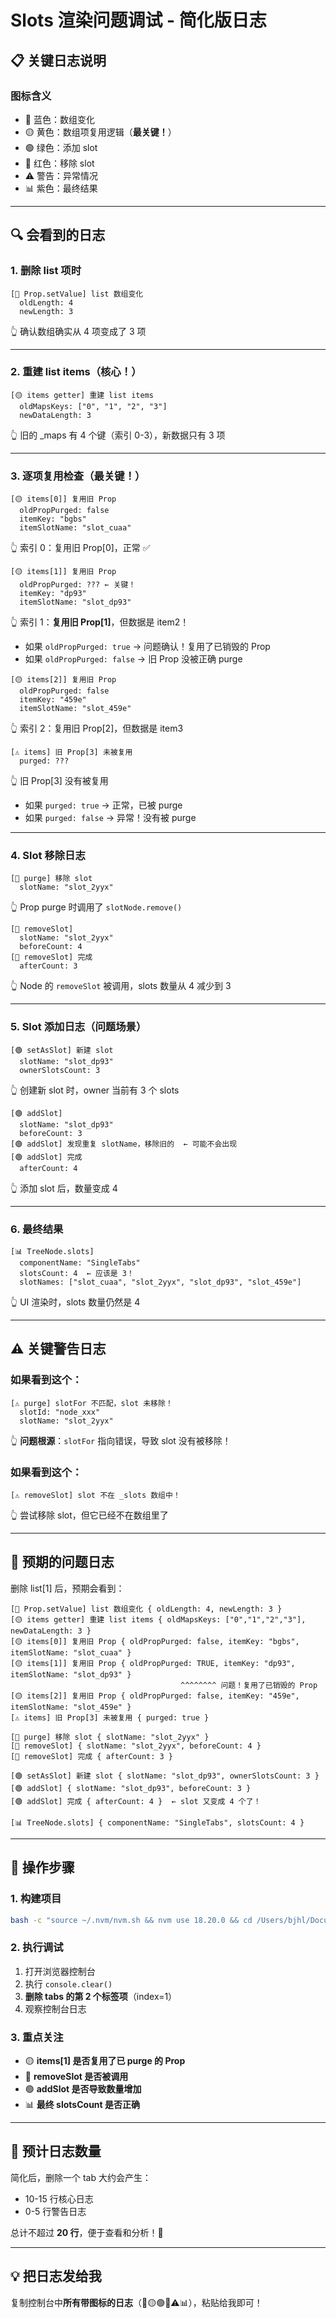 # Slots 渲染问题调试 - 简化版日志

## 📋 关键日志说明

### 图标含义
- 🔵 蓝色：数组变化
- 🟡 黄色：数组项复用逻辑（**最关键！**）
- 🟢 绿色：添加 slot
- 🔴 红色：移除 slot
- ⚠️ 警告：异常情况
- 📊 紫色：最终结果

---

## 🔍 会看到的日志

### 1. 删除 list 项时

```
[🔵 Prop.setValue] list 数组变化
  oldLength: 4
  newLength: 3
```
👆 确认数组确实从 4 项变成了 3 项

---

### 2. 重建 list items（核心！）

```
[🟡 items getter] 重建 list items
  oldMapsKeys: ["0", "1", "2", "3"]
  newDataLength: 3
```
👆 旧的 _maps 有 4 个键（索引 0-3），新数据只有 3 项

---

### 3. 逐项复用检查（最关键！）

```
[🟡 items[0]] 复用旧 Prop
  oldPropPurged: false
  itemKey: "bgbs"
  itemSlotName: "slot_cuaa"
```
👆 索引 0：复用旧 Prop[0]，正常 ✅

```
[🟡 items[1]] 复用旧 Prop
  oldPropPurged: ??? ← 关键！
  itemKey: "dp93"
  itemSlotName: "slot_dp93"
```
👆 索引 1：**复用旧 Prop[1]**，但数据是 item2！
- 如果 `oldPropPurged: true` → 问题确认！复用了已销毁的 Prop
- 如果 `oldPropPurged: false` → 旧 Prop 没被正确 purge

```
[🟡 items[2]] 复用旧 Prop
  oldPropPurged: false
  itemKey: "459e"
  itemSlotName: "slot_459e"
```
👆 索引 2：复用旧 Prop[2]，但数据是 item3

```
[⚠️ items] 旧 Prop[3] 未被复用
  purged: ???
```
👆 旧 Prop[3] 没有被复用
- 如果 `purged: true` → 正常，已被 purge
- 如果 `purged: false` → 异常！没有被 purge

---

### 4. Slot 移除日志

```
[🔴 purge] 移除 slot
  slotName: "slot_2yyx"
```
👆 Prop purge 时调用了 `slotNode.remove()`

```
[🔴 removeSlot]
  slotName: "slot_2yyx"
  beforeCount: 4
[🔴 removeSlot] 完成
  afterCount: 3
```
👆 Node 的 `removeSlot` 被调用，slots 数量从 4 减少到 3

---

### 5. Slot 添加日志（问题场景）

```
[🟢 setAsSlot] 新建 slot
  slotName: "slot_dp93"
  ownerSlotsCount: 3
```
👆 创建新 slot 时，owner 当前有 3 个 slots

```
[🟢 addSlot]
  slotName: "slot_dp93"
  beforeCount: 3
[🟢 addSlot] 发现重复 slotName，移除旧的  ← 可能不会出现
[🟢 addSlot] 完成
  afterCount: 4
```
👆 添加 slot 后，数量变成 4

---

### 6. 最终结果

```
[📊 TreeNode.slots]
  componentName: "SingleTabs"
  slotsCount: 4  ← 应该是 3！
  slotNames: ["slot_cuaa", "slot_2yyx", "slot_dp93", "slot_459e"]
```
👆 UI 渲染时，slots 数量仍然是 4

---

## ⚠️ 关键警告日志

### 如果看到这个：
```
[⚠️ purge] slotFor 不匹配，slot 未移除！
  slotId: "node_xxx"
  slotName: "slot_2yyx"
```
👆 **问题根源**：`slotFor` 指向错误，导致 slot 没有被移除！

### 如果看到这个：
```
[⚠️ removeSlot] slot 不在 _slots 数组中！
```
👆 尝试移除 slot，但它已经不在数组里了

---

## 🎯 预期的问题日志

删除 list[1] 后，预期会看到：

```
[🔵 Prop.setValue] list 数组变化 { oldLength: 4, newLength: 3 }
[🟡 items getter] 重建 list items { oldMapsKeys: ["0","1","2","3"], newDataLength: 3 }
[🟡 items[0]] 复用旧 Prop { oldPropPurged: false, itemKey: "bgbs", itemSlotName: "slot_cuaa" }
[🟡 items[1]] 复用旧 Prop { oldPropPurged: TRUE, itemKey: "dp93", itemSlotName: "slot_dp93" }
                                      ^^^^^^^^ 问题！复用了已销毁的 Prop
[🟡 items[2]] 复用旧 Prop { oldPropPurged: false, itemKey: "459e", itemSlotName: "slot_459e" }
[⚠️ items] 旧 Prop[3] 未被复用 { purged: true }

[🔴 purge] 移除 slot { slotName: "slot_2yyx" }
[🔴 removeSlot] { slotName: "slot_2yyx", beforeCount: 4 }
[🔴 removeSlot] 完成 { afterCount: 3 }

[🟢 setAsSlot] 新建 slot { slotName: "slot_dp93", ownerSlotsCount: 3 }
[🟢 addSlot] { slotName: "slot_dp93", beforeCount: 3 }
[🟢 addSlot] 完成 { afterCount: 4 }  ← slot 又变成 4 个了！

[📊 TreeNode.slots] { componentName: "SingleTabs", slotsCount: 4 }
```

---

## 🔧 操作步骤

### 1. 构建项目
```bash
bash -c "source ~/.nvm/nvm.sh && nvm use 18.20.0 && cd /Users/bjhl/Documents/WorkProject/lowcode-engine && npm run build:umd"
```

### 2. 执行调试
1. 打开浏览器控制台
2. 执行 `console.clear()`
3. **删除 tabs 的第 2 个标签项**（index=1）
4. 观察控制台日志

### 3. 重点关注
- 🟡 **items[1] 是否复用了已 purge 的 Prop**
- 🔴 **removeSlot 是否被调用**
- 🟢 **addSlot 是否导致数量增加**
- 📊 **最终 slotsCount 是否正确**

---

## 📝 预计日志数量

简化后，删除一个 tab 大约会产生：
- 10-15 行核心日志
- 0-5 行警告日志

总计不超过 **20 行**，便于查看和分析！🎉

---

## 💡 把日志发给我

复制控制台中**所有带图标的日志**（🔵🟡🟢🔴⚠️📊），粘贴给我即可！


